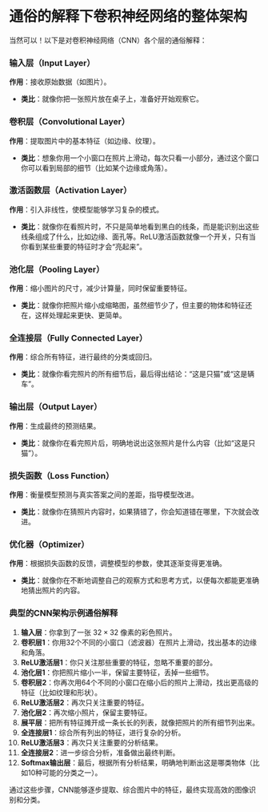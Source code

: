 # 通俗的解释下卷积神经网络的整体架构

当然可以！以下是对卷积神经网络（CNN）各个层的通俗解释：

### 输入层（Input Layer）
**作用**：接收原始数据（如图片）。
- **类比**：就像你把一张照片放在桌子上，准备好开始观察它。

### 卷积层（Convolutional Layer）
**作用**：提取图片中的基本特征（如边缘、纹理）。
- **类比**：想象你用一个小窗口在照片上滑动，每次只看一小部分，通过这个窗口你可以看到局部的细节（比如某个边缘或角落）。

### 激活函数层（Activation Layer）
**作用**：引入非线性，使模型能够学习复杂的模式。
- **类比**：就像你在看照片时，不只是简单地看到黑白的线条，而是能识别出这些线条组成了什么，比如边缘、面孔等。ReLU激活函数就像一个开关，只有当你看到某些重要的特征时才会“亮起来”。

### 池化层（Pooling Layer）
**作用**：缩小图片的尺寸，减少计算量，同时保留重要特征。
- **类比**：就像你把照片缩小成缩略图，虽然细节少了，但主要的物体和特征还在，这样处理起来更快、更简单。

### 全连接层（Fully Connected Layer）
**作用**：综合所有特征，进行最终的分类或回归。
- **类比**：就像你看完照片的所有细节后，最后得出结论：“这是只猫”或“这是辆车”。

### 输出层（Output Layer）
**作用**：生成最终的预测结果。
- **类比**：就像你在看完照片后，明确地说出这张照片是什么内容（比如“这是只猫”）。

### 损失函数（Loss Function）
**作用**：衡量模型预测与真实答案之间的差距，指导模型改进。
- **类比**：就像你在猜照片内容时，如果猜错了，你会知道错在哪里，下次就会改进。

### 优化器（Optimizer）
**作用**：根据损失函数的反馈，调整模型的参数，使其逐渐变得更准确。
- **类比**：就像你在不断地调整自己的观察方式和思考方式，以便每次都能更准确地猜出照片的内容。

### 典型的CNN架构示例通俗解释

1. **输入层**：你拿到了一张 $32 \times 32$ 像素的彩色照片。
2. **卷积层1**：你用32个不同的小窗口（滤波器）在照片上滑动，找出基本的边缘和角落。
3. **ReLU激活层1**：你只关注那些重要的特征，忽略不重要的部分。
4. **池化层1**：你把照片缩小一半，保留主要特征，丢掉一些细节。
5. **卷积层2**：你再次用64个不同的小窗口在缩小后的照片上滑动，找出更高级的特征（比如纹理和形状）。
6. **ReLU激活层2**：再次只关注重要的特征。
7. **池化层2**：再次缩小照片，保留主要特征。
8. **展平层**：把所有特征摊开成一条长长的列表，就像把照片的所有细节列出来。
9. **全连接层1**：综合所有列出的特征，进行复杂的分析。
10. **ReLU激活层3**：再次只关注重要的分析结果。
11. **全连接层2**：进一步综合分析，准备做出最终判断。
12. **Softmax输出层**：最后，根据所有分析结果，明确地判断出这是哪类物体（比如10种可能的分类之一）。

通过这些步骤，CNN能够逐步提取、综合图片中的特征，最终实现高效的图像识别和分类。